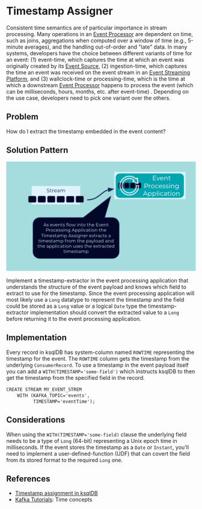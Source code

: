 # Timestamp Assigner

Consistent time semantics are of particular importance in stream processing. Many operations in an [Event Processor](../event-processing/event-processor.md) are dependent on time, such as joins, aggregations when computed over a window of time (e.g., 5-minute averages), and the handling out-of-order and "late" data. In many systems, developers have the choice between different variants of time for an event: (1) event-time, which captures the time at which an event was originally created by its [Event Source](../event-source/event-source.md), (2) ingestion-time, which captures the time an event was received on the event stream in an [Event Streaming Platform](../event-processing/event-processing-application.md), and (3) wallclock-time or processing-time, which is the time at which a downstream [Event Processor](../event-processing/event-processor.md) happens to process the event (which can be milliseconds, hours, months, etc. after event-time) . Depending on the use case, developers need to pick one variant over the others.

## Problem

How do I extract the timestamp embedded in the event content?

## Solution Pattern

![timestamp-assigner](../img/timestamp-assigner.png)

Implement a timestamp-extractor in the event processing application that understands the structure of the event payload and knows which field to extract to use for the timestamp.  Since the event processing application will most likely use a `Long` datatype to represent the timestamp and the field could be stored as a `Long` value or a logical `Date` type the timestamp-extractor implementation should convert the extracted value to a `Long` before returning it to the event processing application.

## Implementation

Every record in ksqlDB has system-column named `ROWTIME` representing the timestamp for the event.  The `ROWTIME` column gets the timestamp from the underlying `ConsumerRecord`.  To use a timestamp in the event payload itself you can add a `WITH(TIMESTAMP='some-field')` which instructs ksqlDB to then get the timestamp from the specified field in the record.

```
CREATE STREAM MY_EVENT_STREM
    WITH (KAFKA_TOPIC='events',
          TIMESTAMP='eventTime');

```

## Considerations

When using the `WITH(TIMESTAMP='some-field)` clause the underlying field needs to be a type of `Long` (64-bit) representing a Unix epoch time in milliseconds.  If the event stores the timestamp as a `Date` or `Instant`, you'll need to implement a user-defined-function (UDF) that can covert the field from its stored format to the required `Long` one.

## References

* [Timestamp assignment in ksqlDB](https://docs.ksqldb.io/en/latest/concepts/time-and-windows-in-ksqldb-queries/#timestamp-assignment)
* [Kafka Tutorials]( https://kafka-tutorials.confluent.io/time-concepts/ksql.html): Time concepts